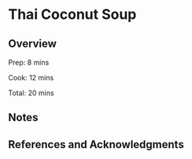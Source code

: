 # Thai Coconut Soup

## Overview

Prep: 8 mins

Cook: 12 mins

Total: 20 mins

## Notes

## References and Acknowledgments

